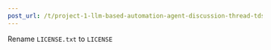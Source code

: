 ```yaml
---
post_url: /t/project-1-llm-based-automation-agent-discussion-thread-tds-jan-2025/164277/585
---
```

Rename `LICENSE.txt` to `LICENSE`